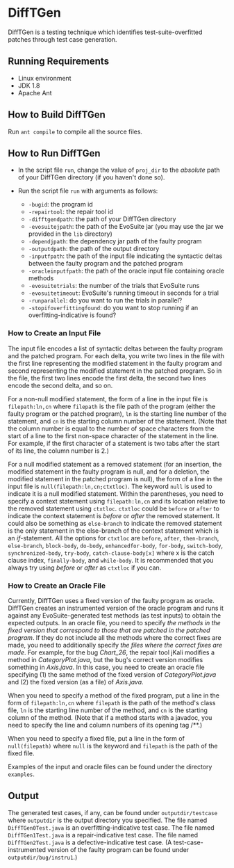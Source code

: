 # DiffTGen

DiffTGen is a testing technique which identifies test-suite-overfitted patches through test case generation.

## Running Requirements

+ Linux environment
+ JDK 1.8
+ Apache Ant

## How to Build DiffTGen

Run `ant compile` to compile all the source files.

## How to Run DiffTGen

+ In the script file `run`, change the value of `proj_dir` to the *absolute* path of your DiffTGen directory (if you haven't done so).

+ Run the script file `run` with arguments as follows:
  * `-bugid`: the program id
  * `-repairtool`: the repair tool id
  * `-difftgendpath`: the path of your DiffTGen directory
  * `-evosuitejpath`: the path of the EvoSuite jar (you may use the jar we provided in the `lib` directory)
  * `-dependjpath`: the dependency jar path of the faulty program
  * `-outputdpath`: the path of the output directory
  * `-inputfpath`: the path of the input file indicating the syntactic deltas between the faulty program and the patched program
  * `-oracleinputfpath`: the path of the oracle input file containing oracle methods
  * `-evosuitetrials`: the number of the trials that EvoSuite runs
  * `-evosuitetimeout`: EvoSuite's running timeout in seconds for a trial
  * `-runparallel`: do you want to run the trials in parallel?
  * `-stopifoverfittingfound`: do you want to stop running if an overfitting-indicative is found?

### How to Create an Input File

The input file encodes a list of syntactic deltas between the faulty program and the patched program. For each delta, you write two lines in the file with the first line representing the modified statement in the faulty program and second representing the modified statement in the patched program. So in the file, the first two lines encode the first delta, the second two lines encode the second delta, and so on.

For a non-null modified statement, the form of a line in the input file is `filepath:ln,cn` where `filepath` is the file path of the program (either the faulty program or the patched program), `ln` is the starting line number of the statement, and `cn` is the starting column number of the statement. (Note that the column number is equal to the number of space characters from the start of a line to the first non-space character of the statement in the line. For example, if the first character of a statement is two tabs after the start of its line, the column number is 2.)

For a null modified statement as a removed statement (for an insertion, the modified statement in the faulty program is null, and for a deletion, the modified statement in the patched program is null), the form of a line in the input file is `null(filepath:ln,cn;ctxtloc)`. The keyword `null` is used to indicate it is a null modified statement. Within the parentheses, you need to specify a context statement using `filepath:ln,cn` and its location relative to the removed statement using `ctxtloc`. `ctxtloc` could be `before` or `after` to indicate the context statement is *before* or *after* the removed statement. It could also be something as `else-branch` to indicate the removed statement is the only statement in the else-branch of the context statement which is an *if*-statement. All the options for `ctxtloc` are `before`, `after`, `then-branch`, `else-branch`, `block-body`, `do-body`, `enhancedfor-body`, `for-body`, `switch-body`, `synchronized-body`, `try-body`, `catch-clause-body[x]` where x is the catch clause index, `finally-body`, and `while-body`. It is recommended that you always try using *before* or *after* as `ctxtloc` if you can.

### How to Create an Oracle File

Currently, DiffTGen uses a fixed version of the faulty program as oracle. DiffTGen creates an instrumented version of the oracle program and runs it against any EvoSuite-generated test methods (as test inputs) to obtain the expected outputs. In an oracle file, you need to specify *the methods in the fixed version that correspond to those that are patched in the patched program*. If they do not include all the methods where the correct fixes are made, you need to additionally specify *the files where the correct fixes are made*. For example, for the bug *Chart_26*, the repair tool jKali modifies a method in *CategoryPlot.java*, but the bug's correct version modifies something in *Axis.java*. In this case, you need to create an oracle file specifying (1) the same method of the fixed version of *CategoryPlot.java* and (2) the fixed version (as a file) of *Axis.java*.

When you need to specify a method of the fixed program, put a line in the form of `filepath:ln,cn` where `filepath` is the path of the method's class file, `ln` is the starting line number of the method, and `cn` is the starting column of the method. (Note that if a method starts with a javadoc, you need to specify the line and column numbers of its opening tag /\*\*.)

When you need to specify a fixed file, put a line in the form of `null(filepath)` where `null` is the keyword and `filepath` is the path of the fixed file.

Examples of the input and oracle files can be found under the directory `examples`.


## Output

The generated test cases, if any, can be found under `outputdir/testcase` where `outputdir` is the output directory you specified. The file named `DiffTGen0Test.java` is an overfitting-indicative test case. The file named `DiffTGen1Test.java` is a repair-indicative test case. The file named `DiffTGen2Test.java` is a defective-indicative test case. (A test-case-instrumented version of the faulty program can be found under `outputdir/bug/instru1`.)